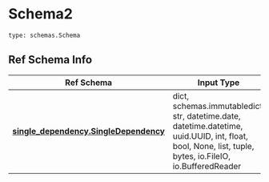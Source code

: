# Schema2
```
type: schemas.Schema
```

## Ref Schema Info
Ref Schema | Input Type | Output Type
---------- | ---------- | -----------
[**single_dependency.SingleDependency**](../../../../../../../components/schema/single_dependency.md) | dict, schemas.immutabledict, str, datetime.date, datetime.datetime, uuid.UUID, int, float, bool, None, list, tuple, bytes, io.FileIO, io.BufferedReader | schemas.immutabledict, str, float, int, bool, None, tuple, bytes, io.FileIO
